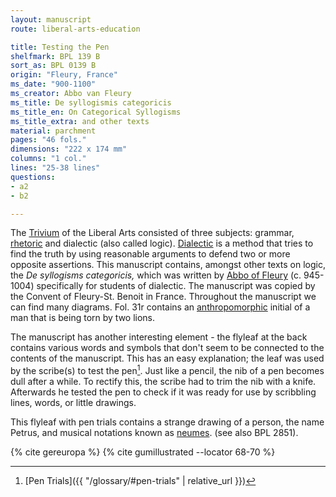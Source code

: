 ```yaml
---
layout: manuscript
route: liberal-arts-education

title: Testing the Pen
shelfmark: BPL 139 B
sort_as: BPL 0139 B
origin: "Fleury, France"
ms_date: "900-1100"
ms_creator: Abbo van Fleury
ms_title: De syllogismis categoricis
ms_title_en: On Categorical Syllogisms
ms_title_extra: and other texts
material: parchment
pages: "46 fols."
dimensions: "222 x 174 mm"
columns: "1 col."
lines: "25-38 lines"
questions:
- a2
- b2

---
```


The [Trivium](https://en.wikipedia.org/wiki/Trivium) of the Liberal Arts
consisted of three subjects: grammar,
[rhetoric](https://en.wikipedia.org/wiki/Rhetoric) and dialectic (also
called logic). [Dialectic](https://en.wikipedia.org/wiki/Dialectic) is a
method that tries to find the truth by using reasonable arguments to
defend two or more opposite assertions. This manuscript contains,
amongst other texts on logic, the *De syllogisms categoricis,* which was
written by [Abbo of Fleury](https://en.wikipedia.org/wiki/Abbo_of_Fleury) (c. 945-1004)
specifically for students of dialectic. The manuscript was copied by the
Convent of Fleury-St. Benoit in France. Throughout the manuscript we can
find many diagrams. Fol. <span data-fol="31r" class="fref">31r</span> contains an
[anthropomorphic](https://en.wikipedia.org/wiki/Anthropomorphism)
initial of a man that is being torn by two lions.

The manuscript has another interesting element - the flyleaf at the back
contains various words and symbols that don't seem to be connected to
the contents of the manuscript. This has an easy explanation; the leaf
was used by the scribe(s) to test the pen[^1]. Just like a pencil, the nib
of a pen becomes dull after a while. To rectify this, the scribe had to
trim the nib with a knife. Afterwards he tested the pen to check if it
was ready for use by scribbling lines, words, or little drawings.

This flyleaf with pen trials contains a strange drawing of a person, the
name Petrus, and musical notations known as
[neumes](https://en.wikipedia.org/wiki/Neume). (see also BPL 2851).

[^1]: [Pen Trials]({{ "/glossary/#pen-trials" | relative_url }})

{% cite gereuropa %}
{% cite gumillustrated --locator 68-70 %}
